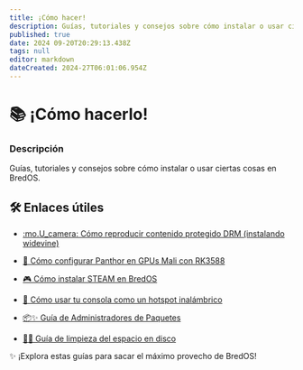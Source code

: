 ```yaml
---
title: ¡Cómo hacer!
description: Guías, tutoriales y consejos sobre cómo instalar o usar ciertas cosas en BredOS
published: true
date: 2024 09-20T20:29:13.438Z
tags: null
editor: markdown
dateCreated: 2024-27T06:01:06.954Z
---
```


# 📚 ¡Cómo hacerlo!

### **Descripción**

Guías, tutoriales y consejos sobre cómo instalar o usar ciertas cosas en BredOS.

## 🛠️ Enlaces útiles

- [:mo.U_camera: Cómo reproducir contenido protegido DRM (instalando widevine)](/es/how-to/widevine-watch-drm-content)

- [🐾 Cómo configurar Panthor en GPUs Mali con RK3588](/es/how-to/how-to-setup-panthor)

- [🎮 Cómo instalar STEAM en BredOS](/es/how-to/how-to-install-steam)

- [📶 Cómo usar tu consola como un hotspot inalámbrico](https://wiki.bredos.org/e/es/how-to/how-to-use-your-device-as-ap)

- [📦✨ Guía de Administradores de Paquetes](https://wiki.bredos.org/en/how-to/package-management)

- [🧹💾 Guía de limpieza del espacio en disco](https://wiki.bredos.org/e/es/how-to/free/space)

✨ ¡Explora estas guías para sacar el máximo provecho de BredOS!
